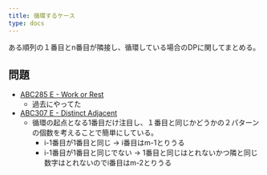 ```yaml
---
title: 循環するケース
type: docs
---
```


ある順列の１番目とn番目が隣接し、循環している場合のDPに関してまとめる。

## 問題

- [ABC285 E - Work or Rest](https://atcoder.jp/contests/abc285/tasks/abc285_e)
  - 過去にやってた
- [ABC307 E - Distinct Adjacent](https://atcoder.jp/contests/abc307/tasks/abc307_e)
  - 循環の起点となる1番目だけ注目し、１番目と同じかどうかの２パターンの個数を考えることで簡単にしている。
    - i-1番目が1番目と同じ → i番目はm-1とりうる
    - i-1番目が1番目と同じでない → 1番目と同じはとれないかつ隣と同じ数字はとれないのでi番目はm-2とりうる
